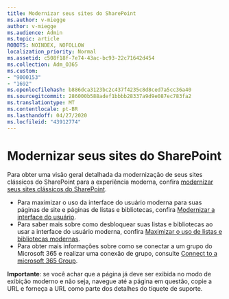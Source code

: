 ```yaml
---
title: Modernizar seus sites do SharePoint
ms.author: v-miegge
author: v-miegge
ms.audience: Admin
ms.topic: article
ROBOTS: NOINDEX, NOFOLLOW
localization_priority: Normal
ms.assetid: c508f18f-7e74-43ac-bc93-22c71642d454
ms.collection: Adm_O365
ms.custom:
- "9000153"
- "1692"
ms.openlocfilehash: b886dca3123bc2c437f4235c8d8ced7a5cc36a40
ms.sourcegitcommit: 286000b588adef1bbbb28337a9d9e087ec783fa2
ms.translationtype: MT
ms.contentlocale: pt-BR
ms.lasthandoff: 04/27/2020
ms.locfileid: "43912774"
---
```

# <a name="modernize-your-sharepoint-sites"></a>Modernizar seus sites do SharePoint

Para obter uma visão geral detalhada da modernização de seus sites clássicos do SharePoint para a experiência moderna, confira [modernizar seus sites clássicos do SharePoint](https://docs.microsoft.com/sharepoint/dev/transform/modernize-classic-sites).

* Para maximizar o uso da interface do usuário moderna para suas páginas de site e páginas de listas e bibliotecas, confira [Modernizar a interface do usuário](https://docs.microsoft.com/sharepoint/dev/transform/modernize-userinterface).
* Para saber mais sobre como desbloquear suas listas e bibliotecas ao usar a interface do usuário moderna, confira [Maximizar o uso de listas e bibliotecas modernas](https://docs.microsoft.com/sharepoint/dev/transform/modernize-userinterface-lists-and-libraries).
* Para obter mais informações sobre como se conectar a um grupo do Microsoft 365 e realizar uma conexão de grupo, consulte [Connect to a microsoft 365 Group](https://docs.microsoft.com/sharepoint/dev/transform/modernize-connect-to-office365-group).

**Importante**: se você achar que a página já deve ser exibida no modo de exibição moderno e não seja, navegue até a página em questão, copie a URL e forneça a URL como parte dos detalhes do tíquete de suporte.

